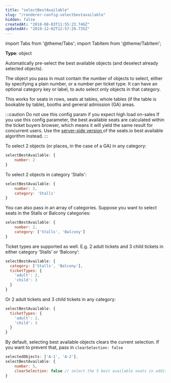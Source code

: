 ```yaml
---
title: "selectBestAvailable"
slug: "/renderer-config-selectbestavailable"
hidden: false
createdAt: "2018-08-03T11:55:23.746Z"
updatedAt: "2019-12-02T12:57:29.735Z"
---
```


import Tabs from '@theme/Tabs';
import TabItem from '@theme/TabItem';

**Type**: object

Automatically pre-select the best available objects (and deselect already selected objects).

The object you pass in must contain the number of objects to select, either by specifying a plain number, or a number per ticket type. It can have an optional category key or label, to auto select only objects in that category.

This works for seats in rows, seats at tables, whole tables (if the table is bookable by table), booths and general admission (GA) areas. 

:::caution Do not use this config param if you expect high load on-sales
If you use this config parameter, the best available seats are calculated within the ticket buyers browser, which means it will yield the same result for concurrent users. 
Use the [server-side version ](https://docs.seats.io/docs/api-best-available) of the seats.io best available algorithm instead.
:::

To select 2 objects (or places, in the case of a GA) in any category:

```javascript
selectBestAvailable: {
    number: 2
}
```

To select 2 objects in category 'Stalls':

```javascript
selectBestAvailable: {
    number: 2,
    category: 'Stalls'
}
```

You can also pass in an array of categories. Suppose you want to select seats in the Stalls or Balcony categories:

```javascript
selectBestAvailable: {
    number: 2,
    category: ['Stalls', 'Balcony']
}
```

Ticket types are supported as well. E.g. 2 adult tickets and 3 child tickets in either category ‘Stalls’ or ‘Balcony’:

```javascript
selectBestAvailable: {
  category: ['Stalls', 'Balcony'],
  ticketTypes: {
    'adult': 2,
    'child': 3
  }
}
```

Or 2 adult tickets and 3 child tickets in any category:

```javascript
selectBestAvailable: {
  ticketTypes: {
    'adult': 2,
    'child': 3
  }
}
```

By default, selecting best available objects clears the current selection. If you want to prevent that, pass in `clearSelection: false`

```javascript
selectedObjects: ['A-1', 'A-2'],
selectBestAvailable: {
    number: 5,
    clearSelection: false // select the 5 best available seats in addition to A-1 and A-2
}
```
